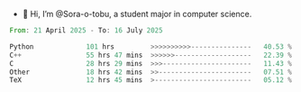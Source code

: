 - 👋 Hi, I’m @Sora-o-tobu, a student major in computer science.

<!--START_SECTION:waka-->

```rust
From: 21 April 2025 - To: 16 July 2025

Python             101 hrs         >>>>>>>>>>---------------   40.53 %
C++                55 hrs 47 mins  >>>>>>-------------------   22.39 %
C                  28 hrs 29 mins  >>>----------------------   11.43 %
Other              18 hrs 42 mins  >>-----------------------   07.51 %
TeX                12 hrs 45 mins  >------------------------   05.12 %
```

<!--END_SECTION:waka-->

<!---
<img align='center' src='https://raw.githubusercontent.com/Sora-o-tobu/Sora-o-tobu/main/OneLastSora.png' width='410px'>
--->
<!---
Sora-o-tobu/Sora-o-tobu is a ✨ special ✨ repository because its `README.md` (this file) appears on your GitHub profile.
You can click the Preview link to take a look at your changes.
--->
